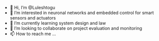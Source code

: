 - 👋 Hi, I’m @Luleshtogu
- 👀 I’m interested in neuronal networks and embedded control for smart sensors and actuators 
- 🌱 I’m currently learning system design and law
- 💞️ I’m looking to collaborate on project evaluation and monitoring
- 📫 How to reach me ...

<!---
Luleshtogu/Luleshtogu is a ✨ special ✨ repository because its `README.md` (this file) appears on your GitHub profile.
You can click the Preview link to take a look at your changes.
--->
